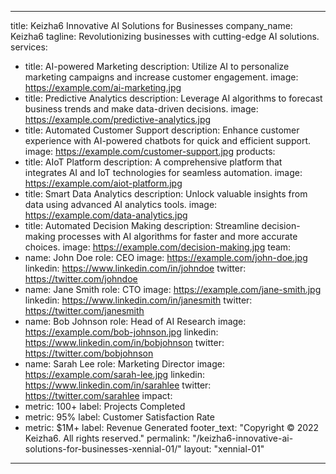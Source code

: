 
---
title: Keizha6 Innovative AI Solutions for Businesses
company_name: Keizha6
tagline: Revolutionizing businesses with cutting-edge AI solutions.
services:
  - title: AI-powered Marketing
    description: Utilize AI to personalize marketing campaigns and increase customer engagement.
    image: https://example.com/ai-marketing.jpg
  - title: Predictive Analytics
    description: Leverage AI algorithms to forecast business trends and make data-driven decisions.
    image: https://example.com/predictive-analytics.jpg
  - title: Automated Customer Support
    description: Enhance customer experience with AI-powered chatbots for quick and efficient support.
    image: https://example.com/customer-support.jpg
products:
  - title: AIoT Platform
    description: A comprehensive platform that integrates AI and IoT technologies for seamless automation.
    image: https://example.com/aiot-platform.jpg
  - title: Smart Data Analytics
    description: Unlock valuable insights from data using advanced AI analytics tools.
    image: https://example.com/data-analytics.jpg
  - title: Automated Decision Making
    description: Streamline decision-making processes with AI algorithms for faster and more accurate choices.
    image: https://example.com/decision-making.jpg
team:
  - name: John Doe
    role: CEO
    image: https://example.com/john-doe.jpg
    linkedin: https://www.linkedin.com/in/johndoe
    twitter: https://twitter.com/johndoe
  - name: Jane Smith
    role: CTO
    image: https://example.com/jane-smith.jpg
    linkedin: https://www.linkedin.com/in/janesmith
    twitter: https://twitter.com/janesmith
  - name: Bob Johnson
    role: Head of AI Research
    image: https://example.com/bob-johnson.jpg
    linkedin: https://www.linkedin.com/in/bobjohnson
    twitter: https://twitter.com/bobjohnson
  - name: Sarah Lee
    role: Marketing Director
    image: https://example.com/sarah-lee.jpg
    linkedin: https://www.linkedin.com/in/sarahlee
    twitter: https://twitter.com/sarahlee
impact:
  - metric: 100+
    label: Projects Completed
  - metric: 95%
    label: Customer Satisfaction Rate
  - metric: $1M+
    label: Revenue Generated
footer_text: "Copyright © 2022 Keizha6. All rights reserved."
permalink: "/keizha6-innovative-ai-solutions-for-businesses-xennial-01/"
layout: "xennial-01"
---
